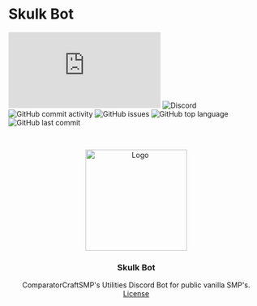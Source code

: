 # Skulk Bot
![DiscordJS Version](https://img.shields.io/node/v/discord.js?style=flat-square)
![Discord](https://img.shields.io/discord/761670547196739635?style=flat-square)
![GitHub commit activity](https://img.shields.io/github/commit-activity/w/ComparatorCraftSMP/Skulk-Bot?style=flat-square)
![GitHub issues](https://img.shields.io/github/issues/ComparatorCraftSMP/Skulk-Bot?style=flat-square)
![GitHub top language](https://img.shields.io/github/languages/top/ComparatorCraftSMP/Skulk-Bot?style=flat-square)
![GitHub last commit](https://img.shields.io/github/last-commit/ComparatorCraftSMP/Skulk-Bot)

<br />
<p align="center">
  <a href="https://github.com/as-of-yet-unnamed/plugin">
    <img src="https://media.discordapp.net/attachments/909956013942259712/928322713003638874/SkulkBot.png?width=910&height=910" alt="Logo" width="200" height="200">
  </a>

<h3 align="center">Skulk Bot</h3>
  <p align="center">
    ComparatorCraftSMP's Utilities Discord Bot for public vanilla SMP's. 
    <br />
    <a href="LICENSE">License</a>
  </p>
</p>
